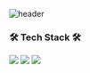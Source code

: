 ![header](https://capsule-render.vercel.app/api?type=waving!&color=gradient&height=300&section=header&text=SangWon%20Seo&fontAlign=70&fontSize=70&fontAlignY=30&fontColor=ffbf00)
### 🛠 Tech Stack 🛠
<img src="https://img.shields.io/badge/flutter-02569B?style=flat-square&logo=flutter&logoColor=b8dff8"/> <img src="https://img.shields.io/badge/Dart-199ED9?style=flat-square&logo=Dart&logoColor=02569b"/> <img src="https://img.shields.io/badge/androidstudio-199ED9?style=flat-square&logo=androidstudio&logoColor=02569b"/>


